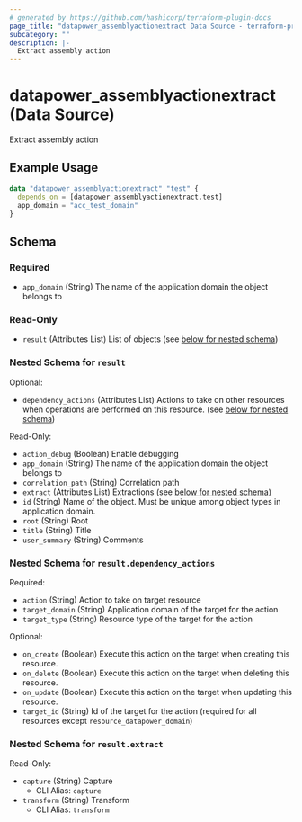 ```yaml
---
# generated by https://github.com/hashicorp/terraform-plugin-docs
page_title: "datapower_assemblyactionextract Data Source - terraform-provider-datapower"
subcategory: ""
description: |-
  Extract assembly action
---
```


# datapower_assemblyactionextract (Data Source)

Extract assembly action

## Example Usage

```terraform
data "datapower_assemblyactionextract" "test" {
  depends_on = [datapower_assemblyactionextract.test]
  app_domain = "acc_test_domain"
}
```

<!-- schema generated by tfplugindocs -->
## Schema

### Required

- `app_domain` (String) The name of the application domain the object belongs to

### Read-Only

- `result` (Attributes List) List of objects (see [below for nested schema](#nestedatt--result))

<a id="nestedatt--result"></a>
### Nested Schema for `result`

Optional:

- `dependency_actions` (Attributes List) Actions to take on other resources when operations are performed on this resource. (see [below for nested schema](#nestedatt--result--dependency_actions))

Read-Only:

- `action_debug` (Boolean) Enable debugging
- `app_domain` (String) The name of the application domain the object belongs to
- `correlation_path` (String) Correlation path
- `extract` (Attributes List) Extractions (see [below for nested schema](#nestedatt--result--extract))
- `id` (String) Name of the object. Must be unique among object types in application domain.
- `root` (String) Root
- `title` (String) Title
- `user_summary` (String) Comments

<a id="nestedatt--result--dependency_actions"></a>
### Nested Schema for `result.dependency_actions`

Required:

- `action` (String) Action to take on target resource
- `target_domain` (String) Application domain of the target for the action
- `target_type` (String) Resource type of the target for the action

Optional:

- `on_create` (Boolean) Execute this action on the target when creating this resource.
- `on_delete` (Boolean) Execute this action on the target when deleting this resource.
- `on_update` (Boolean) Execute this action on the target when updating this resource.
- `target_id` (String) Id of the target for the action (required for all resources except `resource_datapower_domain`)


<a id="nestedatt--result--extract"></a>
### Nested Schema for `result.extract`

Read-Only:

- `capture` (String) Capture
  - CLI Alias: `capture`
- `transform` (String) Transform
  - CLI Alias: `transform`
